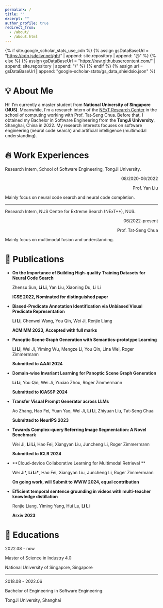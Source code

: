```yaml
---
permalink: /
title: ""
excerpt: ""
author_profile: true
redirect_from: 
  - /about/
  - /about.html
---
```


{% if site.google_scholar_stats_use_cdn %}
{% assign gsDataBaseUrl = "https://cdn.jsdelivr.net/gh/" | append: site.repository | append: "@" %}
{% else %}
{% assign gsDataBaseUrl = "https://raw.githubusercontent.com/" | append: site.repository | append: "/" %}
{% endif %}
{% assign url = gsDataBaseUrl | append: "google-scholar-stats/gs_data_shieldsio.json" %}

# 💡 About Me
<span class='anchor' id='about-me'></span>

Hi! I'm currently a master student from **National University of Singapore (NUS)**. Meanwhile, I'm a research intern of the [NExT Research Center](https://www.nextcenter.org/) in the school of computing working with Prof. Tat-Seng Chua. Before that, I obtained my Bachelor in Software Engineering from the **TongJi University**, Shanghai, China in 2022. My research interests focuses on software engineering (neural code search) and artificial intelligence (multimodal understanding).

# 🔥 Work Experiences
Research Intern, School of Software Engineering, TongJi University.      

<div style="text-align: right;">
08/2020-06/2022

Prof. Yan Liu
</div>



Mainly focus on neural code search and neural code completion.

---

Research Intern, NUS Centre for Extreme Search (NExT++), NUS.  
         
<div style="text-align: right;">
06/2022-present

Prof. Tat-Seng Chua
</div>



Mainly focus on multimodal fusion and understanding.


# 📝 Publications

- **On the Importance of Building High-quality Training Datasets for Neural Code Search**

  Zhensu Sun, **Li Li**, Yan Liu, Xiaoning Du, Li Li

  **ICSE 2022, Nominated for distinguished paper**

- **Biased-Predicate Annotation Identification via Unbiased Visual Predicate Representation**

  **Li Li**, Chenwei Wang, You Qin, Wei Ji, Renjie Liang

  **ACM MM 2023, Accepted with full marks**

- **Panoptic Scene Graph Generation with Semantics-prototype Learning**

  **Li Li**, Wei Ji, Yiming Wu, Mengze Li, You Qin, Lina Wei, Roger Zimmermann

  **Submitted to AAAI 2024**

- **Domain-wise Invariant Learning for Panoptic Scene Graph Generation**

  **Li Li**, You Qin, Wei Ji, Yuxiao Zhou, Roger Zimmermann

  **Submitted to ICASSP 2024**

- **Transfer Visual Prompt Generator across LLMs**

  Ao Zhang, Hao Fei, Yuan Yao, Wei Ji, **Li Li**, Zhiyuan Liu, Tat-Seng Chua

  **Submitted to NeurIPS 2023**

- **Towards Complex-query Referring Image Segmentation: A Novel Benchmark**

  Wei Ji, **Li Li**, Hao Fei, Xiangyan Liu, Juncheng Li, Roger Zimmermann

  **Submitted to ICLR 2024**

- **Cloud-device Collaborative Learning for Multimodal Retrieval **

  Wei Ji*, **Li Li\***, Hao Fei, Xiangyan Liu, Juncheng Li, Roger Zimmermann

  **On going work, will Submit to WWW 2024, equal contribution**
  

- **Efficient temporal sentence grounding in videos with multi-teacher knowledge distillation**

  Renjie Liang, Yiming Yang, Hui Lu, **Li Li**

  **Arxiv 2023**

# 📖 Educations


  2022.08 - now

  Master of Science in Industry 4.0

  National University of Singapore, Singapore


  ---
  
  2018.08 - 2022.06

  Bachelor of Engineering in Software Engineering

  TongJi University, Shanghai


